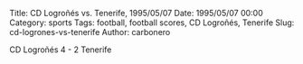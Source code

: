 Title: CD Logroñés vs. Tenerife, 1995/05/07
Date: 1995/05/07 00:00
Category: sports
Tags: football, football scores, CD Logroñés, Tenerife
Slug: cd-logrones-vs-tenerife
Author: carbonero


CD Logroñés 4 - 2 Tenerife
